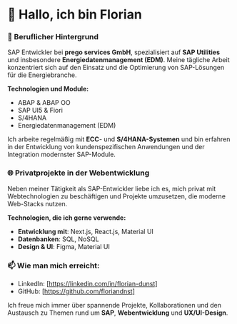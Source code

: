 # 👋 Hallo, ich bin Florian

### 💼 Beruflicher Hintergrund
SAP Entwickler bei **prego services GmbH**, spezialisiert auf **SAP Utilities** und insbesondere **Energiedatenmanagement (EDM)**. Meine tägliche Arbeit konzentriert sich auf den Einsatz und die Optimierung von SAP-Lösungen für die Energiebranche.

**Technologien und Module:**
- ABAP & ABAP OO
- SAP UI5 & Fiori
- S/4HANA
- Energiedatenmanagement (EDM)

Ich arbeite regelmäßig mit **ECC**- und **S/4HANA-Systemen** und bin erfahren in der Entwicklung von kundenspezifischen Anwendungen und der Integration modernster SAP-Module.

### 🌐 Privatprojekte in der Webentwicklung
Neben meiner Tätigkeit als SAP-Entwickler liebe ich es, mich privat mit Webtechnologien zu beschäftigen und Projekte umzusetzen, die moderne Web-Stacks nutzen.

**Technologien, die ich gerne verwende:**
- **Entwicklung mit**: Next.js, React.js, Material UI
- **Datenbanken**: SQL, NoSQL
- **Design & UI**: Figma, Material UI

### 📫 Wie man mich erreicht:
- LinkedIn: [https://linkedin.com/in/florian-dunst]
- GitHub: [https://github.com/floriandnst]

Ich freue mich immer über spannende Projekte, Kollaborationen und den Austausch zu Themen rund um **SAP**, **Webentwicklung** und **UX/UI-Design**. 
